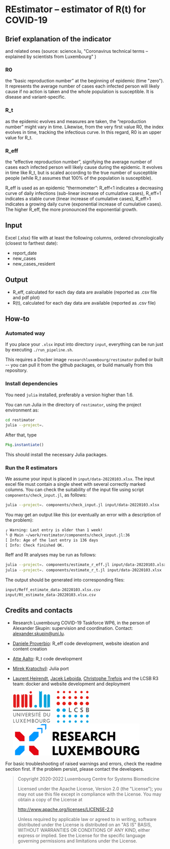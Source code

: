 # REstimator – estimator of R(t) for COVID-19

## Brief explanation of the indicator

and related ones (source: science.lu, "Coronavirus technical terms – explained by scientists from Luxembourg" )

### R0

the “basic reproduction number” at the beginning of epidemic (time "zero"). It represents the average number of cases each infected person will likely cause if no action is taken and the whole population is susceptible. It is disease and variant-specific.

### R_t

as the epidemic evolves and measures are taken, the “reproduction number” might vary in time. Likewise, from the very first value R0, the index evolves in time, tracking the infectious curve. In this regard, R0 is an upper value for R_t.

### R_eff

the “effective reproduction number”, signifying the average number of cases each infected person will likely cause during the epidemic. It evolves in time like R_t, but is scaled according to the true number of susceptible people (while R_t assumes that 100% of the population is susceptible).

R_eff is used as an epidemic “thermometer”: R_eff<1 indicates a decreasing curve of daily infections (sub-linear increase of cumulative cases), R_eff=1 indicates a stable curve (linear increase of cumulative cases), R_eff>1 indicates a growing daily curve (exponential increase of cumulative cases). The higher R_eff, the more pronounced the exponential growth.

## Input

Excel (.xlsx) file with at least the following columns, ordered chronologically (closest to farthest date):

- report_date
- new_cases
- new_cases_resident

## Output

- R_eff, calculated for each day data are available (reported as .csv file and pdf plot)
- R(t), calculated for each day data are available (reported as .csv file)

## How-to

### Automated way

If you place your `.xlsx` input into directory `input`, everything can be run
just by executing `./run_pipeline.sh`.

This requires a Docker image `researchluxembourg/restimator` pulled or built --
you can pull it from the github packages, or build manually from this
repository.

### Install dependencies

You need `julia` installed, preferably a version higher than 1.6.

You can run Julia in the directory of `restimator`, using the project environment as:

```sh
cd restimator
julia --project=.
```

After that, type
```julia
Pkg.instantiate()
```

This should install the necessary Julia packages.

### Run the R estimators

We assume your input is placed in `input/data-20220103.xlsx`. The input excel
file must contain a single sheet with several correctly marked columns. You can
check the suitability of the input file using script
`components/check_input.jl`, as follows:

```sh
julia --project=. components/check_input.jl input/data-20220103.xlsx
```

You may get an output like this (or eventually an error with a description of the problem):

```
┌ Warning: Last entry is older than 1 week!
└ @ Main ~/work/restimator/components/check_input.jl:36
[ Info: Age of the last entry is 136 days
[ Info: Check finished OK.
```

Reff and Rt analyses may be run as follows:

```sh
julia --project=. components/estimate_r_eff.jl input/data-20220103.xlsx
julia --project=. components/estimate_r_t.jl input/data-20220103.xlsx
```

The output should be generated into corresponding files:
```
input/Reff_estimate_data-20220103.xlsx.csv
input/Rt_estimate_data-20220103.xlsx.csv
```

## Credits and contacts

- Research Luxembourg COVID-19 Taskforce WP6, in the person of Alexander Skupin: supervision and coordination. Contact: alexander.skupin@uni.lu.
- [Daniele Proverbio](https://github.com/daniele-proverbio): R_eff code development, website ideation and content creation
- [Atte Aalto](https://github.com/AtteAalto): R_t code development
- [Mirek Kratochvíl](https://github.com/exaexa): Julia port
- [Laurent Heirendt](https://github.com/laurentheirendt), [Jacek Leboida](https://github.com/jLebioda), [Christophe Trefois](https://github.com/trefex) and the LCSB R3 team: docker and website development and deployment

   <img src="logos/unilu.svg" alt="logos" height="100"/>  &nbsp; &nbsp;    <img src="logos/lcsb.svg" alt="logos" height="100"/> &nbsp; &nbsp; <img src="logos/res_lux.png" alt="logos" height="100"/>  


For basic troubleshooting of raised warnings and errors, check the readme section first.
If the problem persist, please contact the developers.

> Copyright 2020-2022 Luxembourg Centre for Systems Biomedicine
>
> Licensed under the Apache License, Version 2.0 (the "License");
> you may not use this file except in compliance with the License.
> You may obtain a copy of the License at
>
> http://www.apache.org/licenses/LICENSE-2.0
>
> Unless required by applicable law or agreed to in writing, software
> distributed under the License is distributed on an "AS IS" BASIS,
> WITHOUT WARRANTIES OR CONDITIONS OF ANY KIND, either express or implied.
> See the License for the specific language governing permissions and
> limitations under the License.
